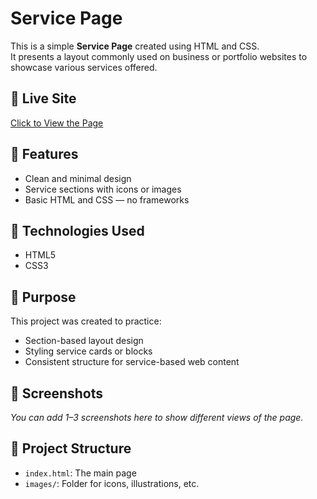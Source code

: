 # Service Page

This is a simple  **Service Page** created using HTML and CSS.  
It presents a layout commonly used on business or portfolio websites to showcase various services offered.

## 🔗 Live Site
[Click to View the Page](https://saweraasad.github.io/service-page/)  

## 🚀 Features
- Clean and minimal design
- Service sections with icons or images
- Basic HTML and CSS — no frameworks

## 🧰 Technologies Used
- HTML5
- CSS3

## 🎯 Purpose
This project was created to practice:
- Section-based layout design
- Styling service cards or blocks
- Consistent structure for service-based web content

## 📸 Screenshots
*You can add 1–3 screenshots here to show different views of the page.*

## 📂 Project Structure
- `index.html`: The main page
- `images/`: Folder for icons, illustrations, etc.
